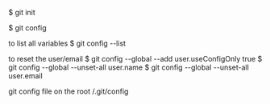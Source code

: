 $ git init

$ git config

to list all variables
$ git config --list

to reset the user/email
$ git config --global --add user.useConfigOnly true
$ git config --global --unset-all user.name
$ git config --global --unset-all user.email

git config file on the root
/.git/config
